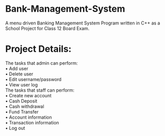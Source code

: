 # Bank-Management-System
A menu driven Banking Management System Program written in C++ as a School Project for Class 12 Board Exam.
# Project Details:
The tasks that admin can perform: <br>
   •     Add user  <br>
   •     Delete user  <br>
   •     Edit username/password <br> 
   •     View user log  <br>
The tasks that staff can perform: <br> 
   •     Create new account  <br>
   •     Cash Deposit  <br>
   •     Cash withdrawal  <br>
   •     Fund Transfer  <br>
   •     Account information <br> 
   •     Transaction information  <br>
   •     Log out 
